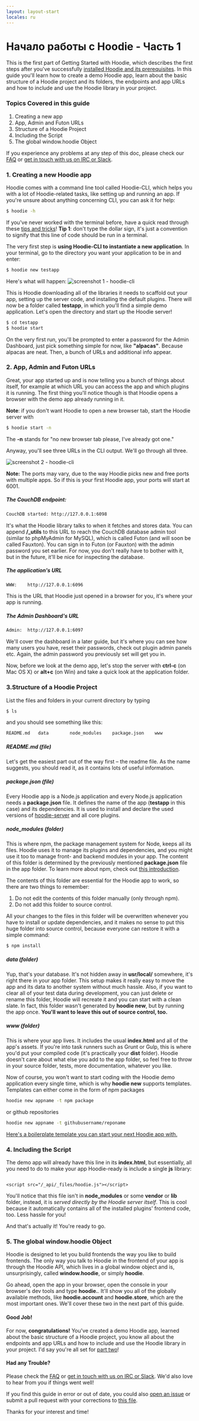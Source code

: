 ```yaml
---
layout: layout-start
locales: ru
---
```


# Начало работы с Hoodie - Часть 1

This is the first part of Getting Started with Hoodie, which describes the first steps after you've successfully [installed Hoodie and its prerequisites](/ru/start/). In this guide you'll learn how to create a demo Hoodie app, learn about the basic structure of a Hoodie project and its folders, the endpoints and app URLs and how to include and use the Hoodie library in your project.

### Topics Covered in this guide

1. Creating a new app
2. App, Admin and Futon URLs
3. Structure of a Hoodie Project
4. Including the Script
5. The global window.hoodie Object

If you experience any problems at any step of this doc, please check our <a href="http://faq.hood.ie" target="_blank">FAQ</a> or <a href="http://hood.ie/chat" target="_blank">get in touch with us on IRC or Slack</a>.

### 1. Creating a new Hoodie app

Hoodie comes with a command line tool called Hoodie-CLI, which helps you with a lot of Hoodie-related tasks, like setting up and running an app. If you're unsure about anything concerning CLI, you can ask it for help:

```bash
$ hoodie -h
```

If you've never worked with the terminal before, have a quick read through these <a href="http://blog.teamtreehouse.com/introduction-to-the-mac-os-x-command-line" target="_blank">tips and tricks</a>! **Tip 1**: don't type the dollar sign, it's just a convention to signify that this line of code should be run in a terminal.

The very first step is **using Hoodie-CLI to instantiate a new application**. In your terminal, go to the directory you want your application to be in and enter:

```bash
$ hoodie new testapp
```

Here's what will happen:
![screenshot 1 - hoodie-cli](./dist/hoodie_new_testapp.gif)

This is Hoodie downloading all of the libraries it needs to scaffold out your app, setting up the server code, and installing the default plugins. There will now be a folder called **testapp**, in which you'll find a simple demo application. Let's open the directory and start up the Hoodie server!

```bash
$ cd testapp
$ hoodie start
```

On the very first run, you'll be prompted to enter a password for the Admin Dashboard, just pick something simple for now, like **"alpacas"**. Because alpacas are neat. Then, a bunch of URLs and additional info appear.

### 2. App, Admin and Futon URLs

Great, your app started up and is now telling you a bunch of things about itself, for example at which URL you can access the app and which plugins it is running. The first thing you'll notice though is that Hoodie opens a browser with the demo app already running in it.

**Note**: if you don't want Hoodie to open a new browser tab, start the Hoodie server with

```bash
$ hoodie start -n
```

The **-n** stands for "no new browser tab please, I've already got one."

Anyway, you'll see three URLs in the CLI output. We'll go through all three.

![screenshot 2 - hoodie-cli](./dist/hoodie_start.gif)

**Note:** The ports may vary, due to the way Hoodie picks new and free ports with multiple apps. So if this is your first Hoodie app, your ports will start at 6001.

##### The CouchDB endpoint:

```bash
CouchDB started: http://127.0.0.1:6098
```

It's what the Hoodie library talks to when it fetches and stores data. You can append **/_utils** to this URL to reach the CouchDB database admin tool (similar to phpMyAdmin for MySQL), which is called Futon (and will soon be called Fauxton). You can sign in to Futon (or Fauxton) with the admin password you set earlier. For now, you don't really have to bother with it, but in the future, it'll be nice for inspecting the database.

##### The application's URL

```bash
WWW:    http://127.0.0.1:6096
```

This is the URL that Hoodie just opened in a browser for you, it's where your app is running.


##### The Admin Dashboard's URL

```bash
Admin:  http://127.0.0.1:6097
```

We'll cover the dashboard in a later guide, but it's where you can see how many users you have, reset their passwords, check out plugin admin panels etc. Again, the admin password you previously set will get you in.

Now, before we look at the demo app, let's stop the server with **ctrl-c** (on Mac OS X) or **alt+c** (on Win) and take a quick look at the application folder.

### 3.Structure of a Hoodie Project

List the files and folders in your current directory by typing

```bash
$ ls
```
and you should see something like this:

```bash
README.md   data        node_modules    package.json    www
```

##### README.md (file)

Let's get the easiest part out of the way first – the readme file.
As the name suggests, you should read it, as it contains lots of useful information.

##### package.json (file)

Every Hoodie app is a Node.js application and every Node.js application needs a **package.json** file. It defines the name of the app (**testapp** in this case) and its dependencies. It is used to install and declare the used versions of <a href="https://github.com/hoodiehq/hoodie-server" target="_blank">hoodie-server</a> and all core plugins.

##### node_modules (folder)

This is where npm, the package management system for Node, keeps all its files. Hoodie uses it to manage its plugins and dependencies, and you might use it too to manage front- and backend modules in your app. The content of this folder is determined by the previously mentioned **package.json** file in the app folder. To learn more about npm, check out <a href="http://howtonode.org/introduction-to-npm" target="_blank">this introduction</a>.

The contents of this folder are essential for the Hoodie app to work, so there are two things to remember:

1. Do not edit the contents of this folder manually (only through npm).
2. Do not add this folder to source control.

All your changes to the files in this folder will be overwritten whenever you have to install or update dependencies, and it makes no sense to put this huge folder into source control, because everyone can restore it with a simple command:

```bash
$ npm install
```

##### data (folder)

Yup, that's your database. It's not hidden away in **usr/local/** somewhere, it's right there in your app folder. This setup makes it really easy to move the app and its data to another system without much hassle. Also, if you want to clear all of your test data during development, you can just delete or rename this folder, Hoodie will recreate it and you can start with a clean slate. In fact, this folder wasn't generated by **hoodie new**, but by running the app once. **You'll want to leave this out of source control, too.**

##### www (folder)

This is where your app lives. It includes the usual **index.html** and all of the app's assets. If you're into task runners such as Grunt or Gulp, this is where you'd put your compiled code (it's practically your **dist** folder). Hoodie doesn't care about what else you add to the app folder, so feel free to throw in your source folder, tests, more documentation, whatever you like.

Now of course, you won't want to start coding with the Hoodie demo application every single time, which is why **hoodie new** supports templates. Templates can either come in the form of npm packages

```bash
hoodie new appname -t npm package
```
or github repositories

```bash
hoodie new appname -t githubusername/reponame
```

<a href="https://github.com/zoepage/hoodie-app-skeleton" target="_blank">Here's a boilerplate template you can start your next Hoodie app with.</a>

### 4. Including the Script

The demo app will already have this line in its **index.html**, but essentially, all you need to do to make your app Hoodie-ready is include a single **js** library:

<pre><code class="language-markup">
&lt;script src="/_api/_files/hoodie.js"&gt;&lt;/script&gt;
</code></pre>

You'll notice that this file isn't in **node_modules** or some **vendor** or **lib** folder, instead, it is *served directly by the Hoodie server itself*. This is cool because it automatically contains all of the installed plugins' frontend code, too. Less hassle for you!

And that's actually it! You're ready to go.

### 5. The global window.hoodie Object

Hoodie is designed to let you build frontends the way you like to build frontends. The only way you talk to Hoodie in the frontend of your app is through the Hoodie API, which lives in a global window object and is, unsurprisingly, called **window.hoodie**, or simply **hoodie**.

Go ahead, open the app in your browser, open the console in your browser's dev tools and type **hoodie.**. It'll show you all of the globally available methods, like **hoodie.account** and **hoodie.store**, which are the most important ones. We'll cover these two in the next part of this guide.

#### Good Job!

For now, **congratulations!** You've created a demo Hoodie app, learned about the basic structure of a Hoodie project, you know all about the endpoints and app URLs and how to include and use the Hoodie library in your project. I'd say you're all set for [part two](/en/tutorials/)!

#### Had any Trouble?

Please check the <a href="http://faq.hood.ie" target="_blank">FAQ</a> or <a href="http://hood.ie/chat" target="_blank">get in touch with us on IRC or Slack</a>. We'd also love to hear from you if things went well!

If you find this guide in error or out of date, you could also <a href="https://github.com/hoodiehq/documentation/issues" target="_blank">open an issue</a> or submit a pull request with your corrections to <a href="https://github.com/hoodiehq/documentation/blob/gh-pages/en/start/getting-started/getting-started-1.md" target="_blank">this file</a>.

Thanks for your interest and time!


